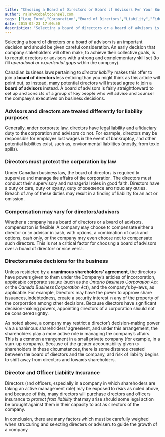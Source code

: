 ```yaml
---
title: "Choosing a Board of Directors or Board of Advisors For Your Business"
author: rajah@cobaltcounsel.com
tags: ["Long Form","Corporation","Board of Directors","Liability","Fiduciary Duty","Company Formation","Rajah"]
date: 2015-02-23 17:00:50
description: "Selecting a board of directors or a board of advisors is an important decision and should be given careful consideration. Both roles are treated differently for liability purposes."
---
```


Selecting a board of directors or a board of advisors is an important decision and should be given careful consideration. An early decision that company stakeholders will often make, to achieve their collective goals, is to recruit directors or advisors with a strong and complementary skill set (to fill *operational or experiential gaps* within the company). 

Canadian business laws pertaining to *director liability* makes this offer to join a **board of directors** less enticing than you might think as this article will point out, so instead, many potential directors will instead agree to join a **board of advisors** instead.  A board of advisors is fairly straightforward to set up and consists of a group of key people who will advise and counsel the company’s executives on business decisions.

### Advisors and directors are treated differently for liability purposes

Generally, under corporate law, directors have legal liability and a fiduciary duty to the corporation and advisors do not. For example, directors may be responsible for employee lost wages in the event of bankruptcy, and other potential liabilities exist, such as, environmental liabilities (mostly, from toxic spills).

### Directors must protect the corporation by law

Under Canadian business law, the board of directors is required to supervise and manage the affairs of the corporation. The directors must conduct their supervisory and managerial roles in good faith. Directors have a duty of care, duty of loyalty, duty of obedience and fiduciary duties. Breach of any of these duties may result in a finding of liability for an act or omission.

### Compensation may vary for directors/advisors  

Whether a company has a board of directors or a board of advisors, compensation is flexible. A company may choose to compensate either a director or an advisor in cash, with options, a combination of cash and options, cash only, or the company may even choose not to compensate such directors. This is not a critical factor for choosing a board of advisors over a board of directors or vice versa.

### Directors make decisions for the business 

Unless restricted by a **unanimous shareholders’ agreement**, the directors have powers given to them under the Company’s articles of incorporation, applicable corporate statute (such as the *Ontario Business Corporation Act* or the *Canada Business Corporation Act*), and the company’s by-laws, as applicable.   For example, Directors may have the power to approve share issuances, indebtedness, create a security interest in any of the property of the corporation among other decisions. Because directors have significant decision-making powers, appointing directors of a corporation should not be considered lightly.

As noted above, a company may restrict a director’s decision-making power via a unanimous shareholders’ agreement, and under this arrangement, the shareholders play a more active role in managing the company’s affairs. This is a common arrangement in a small private company (for example, in a start-up company).  Because of the greater accountability given to shareholders in these circumstances, there is some distance created between the board of directors and the company, and risk of liability begins to shift away from directors and towards shareholders.

### Director and Officer Liability Insurance

Directors (and officers, especially in a company in which shareholders are taking an active management role) may be exposed to *risks* as noted above, and because of this, many directors will purchase directors and officers insurance to *protect from liability* that may arise should some legal action be brought against them in their capacity to act as directors of the company.

In conclusion, there are many factors which must be carefully weighed when structuring and selecting directors or advisers to guide the growth of a company.

 
